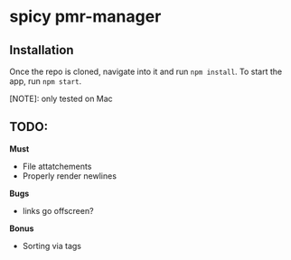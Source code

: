 # spicy pmr-manager

## Installation

Once the repo is cloned, navigate into it and run `npm install`. To start the app, run `npm start`.

[NOTE]: only tested on Mac

## TODO:

**Must**
- File attatchements
- Properly render newlines

**Bugs**
- links go offscreen?

**Bonus**
- Sorting via tags

